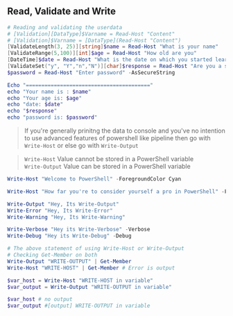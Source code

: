 ## Read, Validate and Write

```powershell
# Reading and validating the userdata
# [Validation][DataType]$Varname = Read-Host "Content"
# [Validation]$Varname = [DataType](Read-Host "Content")
[ValidateLength(3, 25)][string]$name = Read-Host "What is your name"
[ValidateRange(5,100)][int]$age = Read-Host "How old are you"
[DateTime]$date = Read-Host "What is the date on which you started learning PowerShell (mm/dd/yyyy)"
[ValidateSet("y", "Y","n","N")][char]$response = Read-Host "Are you a student (Y/N)"
$password = Read-Host "Enter password" -AsSecureString

Echo "========================================"
echo "Your name is : $name"
echo "Your age is: $age"
echo "date: $date"
echo "$response"
echo "password is: $password"
```
> If you're generally prinitng the data to console and you've no intention to use advanced features of powershell like pipeline then go with `Write-Host` or else go with `Write-Output`

> `Write-Host` Value cannot be stored in a PowerShell variable<br>
> `Write-Output` Value can be stored in a PowerShell variable

```powershell
Write-Host "Welcome to PowerShell" -ForegroundColor Cyan

Write-Host "How far you're to consider yourself a pro in PowerShell" -ForegroundColor Yellow -BackgroundColor Red

Write-Output "Hey, Its Write-Output"
Write-Error "Hey, Its Write-Error"
Write-Warning "Hey, Its Write-Warning"

Write-Verbose "Hey its Write-Verbose" -Verbose
Write-Debug "Hey its Write-Debug" -Debug

# The above statement of using Write-Host or Write-Output
# Checking Get-Member on both
Write-Output "WRITE-OUTPUT" | Get-Member
Write-Host "WRITE-HOST" | Get-Member # Error is output

$var_host = Write-Host "WRITE-HOST in variable"
$var_output = Write-Output "WRITE-OUTPUT in variable"

$var_host # no output
$var_output #[output] WRITE-OUTPUT in variable
```